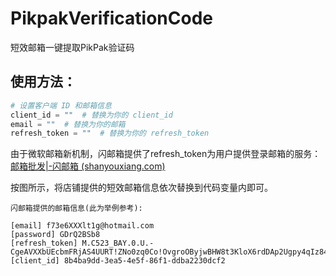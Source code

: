 # PikpakVerificationCode

短效邮箱一键提取PikPak验证码

## 使用方法：

```python
# 设置客户端 ID 和邮箱信息
client_id = ""  # 替换为你的 client_id
email = ""  # 替换为你的邮箱
refresh_token = ""  # 替换为你的 refresh_token
```

由于微软邮箱新机制，闪邮箱提供了refresh_token为用户提供登录邮箱的服务：[邮箱批发|-闪邮箱 (shanyouxiang.com)](https://shanyouxiang.com/)

按图所示，将店铺提供的短效邮箱信息依次替换到代码变量内即可。

```
闪邮箱提供的邮箱信息(此为举例参考):

[email] f73e6XXXlt1g@hotmail.com
[password] GDrQ2BSb8
[refresh_token] M.C523_BAY.0.U.-CgeAVXXbUEcbmFRjAS4UURT!ZNo0zq0Co!OvgroOByjwBHW8t3KloX6rdDAp2Ugpy4qIz84Xa2oyIPDUwvuEdb7xSYBPna74RRIGnOp5yp6D5Rb*GgdBEDxEZdEkCOdbwsC9JMLg6FlVnwgY6ubWIYKvULJmKOGKs*YXXXXXXXXXXXXXXXXX6QjBjjMY2ezziJDfga4TI*z9AMDW3*DSvSpGAkKtHG8bdFO4B7NItxLlMHiAEaVaOxSeqQuKAZVxy7N8kzKMcVNxTcjX1sbjfAZIznfKZXU*rQ4z64lTc6vMq*7hf774q3yFXQj2OMJoNXr6KUr9WcG!vrKHp1F5lVX!6defcYA8SgtXtMCFtrh3JrNsJJAAnUXNbXOgnGmwvdnZ5jxnYxegjVIn6!yv*tw$
[client_id] 8b4ba9dd-3ea5-4e5f-86f1-ddba2230dcf2
```

